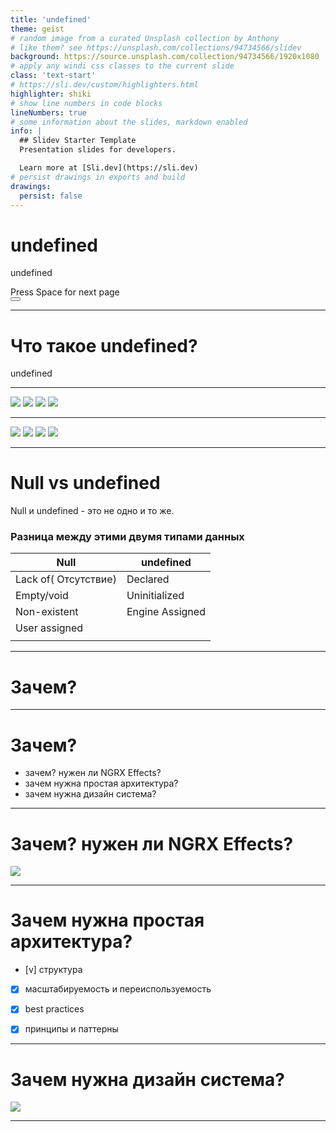 ```yaml
---
title: 'undefined'
theme: geist
# random image from a curated Unsplash collection by Anthony
# like them? see https://unsplash.com/collections/94734566/slidev
background: https://source.unsplash.com/collection/94734566/1920x1080
# apply any windi css classes to the current slide
class: 'text-start'
# https://sli.dev/custom/highlighters.html
highlighter: shiki
# show line numbers in code blocks
lineNumbers: true
# some information about the slides, markdown enabled
info: |
  ## Slidev Starter Template
  Presentation slides for developers.

  Learn more at [Sli.dev](https://sli.dev)
# persist drawings in exports and build
drawings:
  persist: false
---
```


# undefined

undefined

<div class="pt-12">
  <span @click="$slidev.nav.next" class="px-2 py-1 rounded cursor-pointer" hover="bg-white bg-opacity-10">
    Press Space for next page <carbon:arrow-right class="inline"/>
  </span>
</div>

<div class="abs-br m-6 flex gap-2">
  <button @click="$slidev.nav.openInEditor()" title="Open in Editor" class="text-xl icon-btn opacity-50 !border-none !hover:text-white">
    <carbon:edit />
  </button>
  <a href="https://github.com/slidevjs/slidev" target="_blank" alt="GitHub"
    class="text-xl icon-btn opacity-50 !border-none !hover:text-white">
    <carbon-logo-github />
  </a>
</div>

<!--
The last comment block of each slide will be treated as slide notes. It will be visible and editable in Presenter Mode along with the slide. [Read more in the docs](https://sli.dev/guide/syntax.html#notes)
-->

---

# Что такое undefined?

undefined

<!--
You can have `style` tag in markdown to override the style for the current page.
Learn more: https://sli.dev/guide/syntax#embedded-styles
-->

<style>
h1 {}
</style>

---


<div grid="~ cols-4 gap-2" m="m-t-4">

<img border="rounded" src="https://github.com/ippatev/undefined-page/blob/main/screenshots/undefined-alert-02.png?raw=true">

<img border="rounded" src="https://github.com/ippatev/undefined-page/blob/main/screenshots/object-object-vk.jpg?raw=true">

<img border="rounded" src="https://github.com/ippatev/undefined-page/blob/main/screenshots/undefined-alert.gif?raw=true">

<img border="rounded" src="https://github.com/ippatev/undefined-page/blob/main/screenshots/undefined-red.png?raw=true">

</div>


---

<div grid="~ cols-4 gap-2" m="m-t-4">

<img border="rounded" src="https://github.com/ippatev/undefined-page/blob/main/screenshots/undefined-meme-01.jpg?raw=true">

<img border="rounded" src="https://github.com/ippatev/undefined-page/blob/main/screenshots/undefined-meme-02.jpg?raw=true">

<img border="rounded" src="https://github.com/ippatev/undefined-page/blob/main/screenshots/undefined-meme-03.jpg?raw=true">

<img border="rounded" src="https://github.com/ippatev/undefined-page/blob/main/screenshots/undefined-merch.webp?raw=true">

</div>

---

# Null vs undefined

Null и undefined - это не одно и то же.

### Разница между этими двумя типами данных

|Null | undefined | 
|--------------| ----------------| 
| Lack of( Отсутствие) | Declared        | 
| Empty/void   | Uninitialized   |
| Non-existent | Engine Assigned | 
| User assigned|  
|              |
<!-- https://sli.dev/guide/animations.html#click-animations -->

---

# Зачем?

---

# Зачем?

- зачем? нужен ли NGRX Effects?
- зачем нужна простая архитектура?
- зачем нужна дизайн система?

---

# Зачем? нужен ли NGRX Effects?

<div grid="~ cols-2">
  <img border="rounded" src="https://github.com/ippatev/undefined-page/blob/main/screenshots/state-management-lifecycle.png?raw=true">
</div>

---

# Зачем нужна простая архитектура?

- [v] структура

- [x] масштабируемость и переиспользуемость

- [x] best practices

- [x] принципы и паттерны

---

# Зачем нужна дизайн система?

<img border="rounded" src="https://github.com/ippatev/undefined-page/blob/main/screenshots/design-system.png?raw=true">

---
